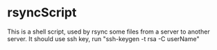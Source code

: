 # rsyncScript
This is a shell script, used by rsync some files from a server to another server. 
It should use ssh key, run "ssh-keygen -t rsa -C userName"
